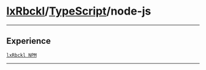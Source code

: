 # [lxRbckl](https://github.com/lxRbckl/lxRbckl/tree/main/README.md)/[TypeScript](https://github.com/lxRbckl/lxRbckl/tree/main/TypeScript)/node-js

---

## Experience
[`lxRbckl NPM`](https://github.com/lxRbckl/lxRbckl/blob/NPM/README.md)

---
